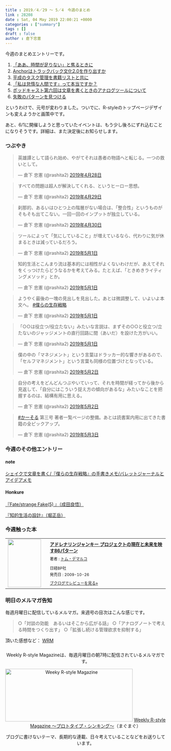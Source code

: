 ```yaml
---
title : 2019／4／29 〜 5／4　今週のまとめ
link : 28208
date : Sat, 04 May 2019 22:00:21 +0000
categories : ["summary"]
tags : []
draft : false
author : 倉下忠憲
---
```


今週のまとめエントリーです。
 
<ol>
<li><a href="https://rashita.net/blog/?p=28171">「ああ、時間が足りない」と焦るときに</a></li>
<li><a href="https://rashita.net/blog/?p=28176">Anchorはトラックバック文化2.0を作り出すか</a></li>
<li><a href="https://rashita.net/blog/?p=28184">平成のタスク管理を書籍リストと共に</a></li>
<li><a href="https://rashita.net/blog/?p=28190">「私は怠惰な人間です」って本当ですか？</a></li>
<li><a href="https://rashita.net/blog/?p=28195">ポッドキャスト第六回は文章を書くときのアナログツールについて</a></li>
<li><a href="https://rashita.net/blog/?p=28202">失敗のパターンを見つける</a></li>
</ol>

というわけで、元号が変わりました。ついでに、R-styleのトップページデザインも変えようかと画策中です。

あと、6/1に開催しようと思っていたイベントは、もう少し後ろにずれ込むことになりそうです。詳細は、また決定後にお知らせします。

<h3>つぶやき</h3>

<blockquote class="twitter-tweet" data-lang="ja"><p lang="ja" dir="ltr">英雄譚として語られ始め、やがてそれは愚者の物語へと転じる。一つの救いとして。</p>&mdash; 倉下 忠憲 (@rashita2) <a href="https://twitter.com/rashita2/status/1122539990611742723?ref_src=twsrc%5Etfw">2019年4月28日</a></blockquote>
<script async src="https://platform.twitter.com/widgets.js" charset="utf-8"></script>

<blockquote class="twitter-tweet" data-lang="ja"><p lang="ja" dir="ltr">すべての問題は超人が解決してくれる、というヒーロー思想。</p>&mdash; 倉下 忠憲 (@rashita2) <a href="https://twitter.com/rashita2/status/1122799889233010690?ref_src=twsrc%5Etfw">2019年4月29日</a></blockquote>
<script async src="https://platform.twitter.com/widgets.js" charset="utf-8"></script>

<blockquote class="twitter-tweet" data-lang="ja"><p lang="ja" dir="ltr">刹那的、あるいはひとつ上の階層がない場合は、「整合性」というものがそもそも出てこない。一回一回のインプットが独立している。</p>&mdash; 倉下 忠憲 (@rashita2) <a href="https://twitter.com/rashita2/status/1123145764098600960?ref_src=twsrc%5Etfw">2019年4月30日</a></blockquote>
<script async src="https://platform.twitter.com/widgets.js" charset="utf-8"></script>

<blockquote class="twitter-tweet" data-lang="ja"><p lang="ja" dir="ltr">ツールによって「気にしていること」が増えているなら、代わりに気が休まるときは減っているだろう。</p>&mdash; 倉下 忠憲 (@rashita2) <a href="https://twitter.com/rashita2/status/1123421238557208576?ref_src=twsrc%5Etfw">2019年5月1日</a></blockquote>
<script async src="https://platform.twitter.com/widgets.js" charset="utf-8"></script>


<blockquote class="twitter-tweet" data-lang="ja"><p lang="ja" dir="ltr">知的生活とこんまり流は基本的には相性がよくないわけだが、あえてそれをくっつけたらどうなるかを考えてみる。たとえば、「ときめきライティングメソッド」とか。</p>&mdash; 倉下 忠憲 (@rashita2) <a href="https://twitter.com/rashita2/status/1123425200324763648?ref_src=twsrc%5Etfw">2019年5月1日</a></blockquote>
<script async src="https://platform.twitter.com/widgets.js" charset="utf-8"></script>


<blockquote class="twitter-tweet" data-lang="ja"><p lang="ja" dir="ltr">ようやく最後の一塊の見出しを見出した。あとは微調整して、いよいよ本文へ。 <a href="https://twitter.com/hashtag/%E5%83%95%E3%82%89%E3%81%AE%E7%94%9F%E5%AD%98%E6%88%A6%E7%95%A5?src=hash&amp;ref_src=twsrc%5Etfw">#僕らの生存戦略</a></p>&mdash; 倉下 忠憲 (@rashita2) <a href="https://twitter.com/rashita2/status/1123469121386102784?ref_src=twsrc%5Etfw">2019年5月1日</a></blockquote>
<script async src="https://platform.twitter.com/widgets.js" charset="utf-8"></script>


<blockquote class="twitter-tweet" data-lang="ja"><p lang="ja" dir="ltr">「○○は役立つ/役立たない」みたいな言説は、まずその○○と役立つ/立たないのジャッジメントの直行回路に間（あいだ）を設けた方がいい。</p>&mdash; 倉下 忠憲 (@rashita2) <a href="https://twitter.com/rashita2/status/1123552216327974912?ref_src=twsrc%5Etfw">2019年5月1日</a></blockquote>
<script async src="https://platform.twitter.com/widgets.js" charset="utf-8"></script>


<blockquote class="twitter-tweet" data-lang="ja"><p lang="ja" dir="ltr">僕の中の「マネジメント」という言葉はドラッカー的な響きがあるので、「セルフマネジメント」という言葉も同様の位置づけとなっている。</p>&mdash; 倉下 忠憲 (@rashita2) <a href="https://twitter.com/rashita2/status/1123922668749762560?ref_src=twsrc%5Etfw">2019年5月2日</a></blockquote>
<script async src="https://platform.twitter.com/widgets.js" charset="utf-8"></script>


<blockquote class="twitter-tweet" data-lang="ja"><p lang="ja" dir="ltr">自分の考えをどんどんつぶやいていって、それを時間が経ってから後から見返して、「自分にはこういう捉え方の傾向があるな」みたいなことを把握するのは、結構有用に思える。</p>&mdash; 倉下 忠憲 (@rashita2) <a href="https://twitter.com/rashita2/status/1123957744745230344?ref_src=twsrc%5Etfw">2019年5月2日</a></blockquote>
<script async src="https://platform.twitter.com/widgets.js" charset="utf-8"></script>

<blockquote class="twitter-tweet" data-lang="ja"><p lang="ja" dir="ltr"><a href="https://twitter.com/hashtag/%E3%81%8B%E3%83%BC%E3%81%9D%E3%82%8B?src=hash&amp;ref_src=twsrc%5Etfw">#かーそる</a> 第三号 著者一覧ページの整備。あとは読書案内用に出てきた書籍の全ピックアップ。</p>&mdash; 倉下 忠憲 (@rashita2) <a href="https://twitter.com/rashita2/status/1124146241258967040?ref_src=twsrc%5Etfw">2019年5月3日</a></blockquote>
<script async src="https://platform.twitter.com/widgets.js" charset="utf-8"></script>

<h3>今週のその他エントリー</h3>

<H4>note</H4>

<a href="https://note.mu/rashita/n/nac9dc5a54608?creator_urlname=rashita">シェイクで文章を書く/『僕らの生存戦略』の手書きメモ/バレットジャーナルとアイデアメモ</a>

<H4>Honkure</H4>

<a href="http://honkure.net/rbook/archives/3017">『Fate/strange Fake(5) 』（成田良悟）</a>

<a href="http://honkure.net/rbook/archives/3024">『知的生活の設計』（堀正岳）</a>

<H3>今週触った本</H3>

<div class="booklog_html"><table><tr><td class="booklog_html_image"><a href="https://www.amazon.co.jp/%E3%82%A2%E3%83%89%E3%83%AC%E3%83%8A%E3%83%AA%E3%83%B3%E3%82%B8%E3%83%A3%E3%83%B3%E3%82%AD%E3%83%BC-%E3%83%97%E3%83%AD%E3%82%B8%E3%82%A7%E3%82%AF%E3%83%88%E3%81%AE%E7%8F%BE%E5%9C%A8%E3%81%A8%E6%9C%AA%E6%9D%A5%E3%82%92%E6%98%A0%E3%81%9986%E3%83%91%E3%82%BF%E3%83%BC%E3%83%B3-%E3%83%88%E3%83%A0-%E3%83%87%E3%83%9E%E3%83%AB%E3%82%B3-ebook/dp/B00FS2X0P2?SubscriptionId=0AVSM5SVKRWTFMG7ZR82&tag=rashita1000-22&linkCode=xm2&camp=2025&creative=165953&creativeASIN=B00FS2X0P2" target="_blank"><img src="https://images-fe.ssl-images-amazon.com/images/I/51QePGBtC8L._SL160_.jpg" width="104" height="150" style="border:0;border-radius:0;" /></a></td><td class="booklog_html_info" style="padding-left:20px;"><div class="booklog_html_title" style="margin-bottom:10px;font-size:14px;font-weight:bold;"><a href="https://www.amazon.co.jp/%E3%82%A2%E3%83%89%E3%83%AC%E3%83%8A%E3%83%AA%E3%83%B3%E3%82%B8%E3%83%A3%E3%83%B3%E3%82%AD%E3%83%BC-%E3%83%97%E3%83%AD%E3%82%B8%E3%82%A7%E3%82%AF%E3%83%88%E3%81%AE%E7%8F%BE%E5%9C%A8%E3%81%A8%E6%9C%AA%E6%9D%A5%E3%82%92%E6%98%A0%E3%81%9986%E3%83%91%E3%82%BF%E3%83%BC%E3%83%B3-%E3%83%88%E3%83%A0-%E3%83%87%E3%83%9E%E3%83%AB%E3%82%B3-ebook/dp/B00FS2X0P2?SubscriptionId=0AVSM5SVKRWTFMG7ZR82&tag=rashita1000-22&linkCode=xm2&camp=2025&creative=165953&creativeASIN=B00FS2X0P2" target="_blank">アドレナリンジャンキー プロジェクトの現在と未来を映す86パターン</a></div><div style="margin-bottom:10px;"><div class="booklog_html_author" style="margin-bottom:15px;font-size:12px;;line-height:1.2em">著者 : <a href="https://booklog.jp/author/%E3%83%88%E3%83%A0%E3%83%BB%E3%83%87%E3%83%9E%E3%83%AB%E3%82%B3" target="_blank">トム・デマルコ</a></div><div class="booklog_html_manufacturer" style="margin-bottom:5px;font-size:12px;;line-height:1.2em">日経BP社</div><div class="booklog_html_release" style="font-size:12px;;line-height:1.2em">発売日 : 2009-10-26</div></div><div class="booklog_html_link_amazon"><a href="https://booklog.jp/item/1/B00FS2X0P2" style="font-size:12px;" target="_blank">ブクログでレビューを見る»</a></div></td></tr></table></div>

<h3>明日のメルマガ告知</h3>

毎週月曜日に配信しているメルマガ。来週号の目次はこんな感じです。

<blockquote>
○「対談の効能　あるいはそこから広がる話」
○「アナログノートで考える時間をつくり出す」
○「拡張し続ける管理欲求を抑制する」
</blockquote>


頂いた感想など：
<a class="twitter-timeline"  href="https://twitter.com/rashita2/timelines/427262290753097729"  data-widget-id="427265271171010561">WRM</a>
    <script>!function(d,s,id){var js,fjs=d.getElementsByTagName(s)[0],p=/^http:/.test(d.location)?'http':'https';if(!d.getElementById(id)){js=d.createElement(s);js.id=id;js.src=p+"://platform.twitter.com/widgets.js";fjs.parentNode.insertBefore(js,fjs);}}(document,"script","twitter-wjs");</script>


<div style="text-align:center;margin-top:25px;">
Weekly R-style Magazineは、毎週月曜日の朝7時に配信されているメルマガです。

<a href="http://www.mag2.com/m/0001185133.html" target="_blank"><img src="https://rashita.net/blog/wp-content/uploads/2010/09/mmbanner.jpg" alt="Weeky R-style Magazine" width="400" height="165" class="alignnone size-full wp-image-12201" /></a>
<a href="http://www.mag2.com/m/0001185133.html" target="_blank">Weekly R-style Magazine ～プロトタイプ・シンキング～</a>（まぐまぐ）

ブログに書けないテーマ、長期的な連載、日々考えていることなどをお送りしています。
</div> 
